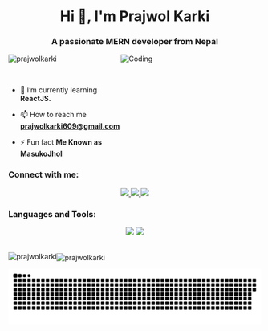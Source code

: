 

<h1 align="center">Hi 👋, I'm Prajwol Karki</h1>
<h3 align="center">A passionate MERN developer from Nepal</h3>
<img align="right" alt="Coding" width="280" height="200" src="https://i.pinimg.com/originals/e4/26/70/e426702edf874b181aced1e2fa5c6cde.gif"/>


<p align="left"> <img src="https://komarev.com/ghpvc/?username=prajwolkarki&label=Profile%20views&color=0e75b6&style=flat" alt="prajwolkarki" /> </p>

<p align="left"> <a href="https://twitter.com/" target="blank"><img src="https://img.shields.io/twitter/follow/?logo=twitter&style=for-the-badge" alt="" /></a> </p>

- 🌱 I’m currently learning **ReactJS.**

- 📫 How to reach me **prajwolkarki609@gmail.com**

- ⚡ Fun fact **Me Known as MasukoJhol**

<h3 align="left">Connect with me:</h3>
<div align="center"> 
  <a href="mailto:prajwolkarki609@gmail.com">
    <img src="https://img.shields.io/badge/Gmail-333333?style=for-the-badge&logo=gmail&logoColor=red" />
  </a>
  <a href="https://www.linkedin.com/in/prajwolkarki" target="_blank">
    <img src="https://img.shields.io/badge/LinkedIn-0077B5?style=for-the-badge&logo=linkedin&logoColor=white" target="_blank" />
  </a>
  <a href="https://www.prajwolkarki.com.np" target="_blank">
     <img src="https://img.shields.io/badge/Portfolio-FF5722?style=for-the-badge&logo=todoist&logoColor=white" target="_blank" />
  </a>
</div>

<h3 align="left">Languages and Tools:</h3>
<div align="center">
    <img src="https://skillicons.dev/icons?i=react,bootstrap,css,vscode,github,postman,tailwind,git" />
    <img src="https://skillicons.dev/icons?i=nodejs,javascript,express,mongodb,postgres,c,java,python" /><br>
</div>
<br/>
<p><img align="left" src="https://github-readme-stats.vercel.app/api/top-langs?username=prajwolkarki&show_icons=true&locale=en&layout=compact" alt="prajwolkarki" /></p>
<p><img align="center" src="https://github-readme-streak-stats.herokuapp.com/?user=prajwolkarki&" alt="prajwolkarki" /></p>

<img alt="snake eating my contributions" src="https://raw.githubusercontent.com/Bishalmoktan/Bishalmoktan/output/github-contribution-grid-snake.svg" />
  
